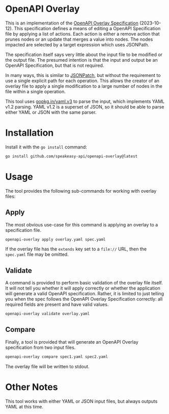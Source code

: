 # OpenAPI Overlay

This is an implementation of the [OpenAPI Overlay
Specification](https://github.com/OAI/Overlay-Specification/blob/3f398c6/versions/1.0.0.md)
(2023-10-12). This specification defines a means of editing a OpenAPI
Specification file by applying a list of actions. Each action is either a remove
action that prunes nodes or an update that merges a value into nodes. The nodes
impacted are selected by a target expression which uses JSONPath.

The specification itself says very little about the input file to be modified or
the output file. The presumed intention is that the input and output be an
OpenAPI Specification, but that is not required.

In many ways, this is similar to [JSONPatch](https://jsonpatch.com/), but
without the requirement to use a single explicit path for each operation. This
allows the creator of an overlay file to apply a single modification to a large
number of nodes in the file within a single operation.

This tool uses [gopkg.in/yaml.v3](https://pkg.go.dev/gopkg.in/yaml.v3) to parse
the input, which implements YAML v1.2 parsing. YAML v1.2 is a superset of JSON,
so it should be able to parse either YAML or JSON with the same parser.

# Installation

Install it with the `go install` command:

```sh
go install github.com/speakeasy-api/openapi-overlay@latest
```

# Usage

The tool provides the following sub-commands for working with overlay files:

## Apply

The most obvious use-case for this command is applying an overlay to a specification file.

```sh
openapi-overlay apply overlay.yaml spec.yaml
```

If the overlay file has the `extends` key set to a `file://` URL, then the `spec.yaml` file may be omitted.

## Validate

A command is provided to perform basic validation of the overlay file itself. It will not tell you whether it will apply correctly or whether the application will generate a valid OpenAPI specification. Rather, it is limited to just telling you when the spec follows the OpenAPI Overlay Specification correctly: all required fields are present and have valid values.

```sh
openapi-overlay validate overlay.yaml
```

## Compare

Finally, a tool is provided that will generate an OpenAPI Overlay specification from two input files.

```sh
openapi-overlay compare spec1.yaml spec2.yaml
```

The overlay file will be written to stdout.

# Other Notes

This tool works with either YAML or JSON input files, but always outputs YAML at this time.
